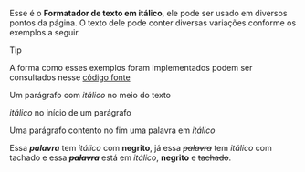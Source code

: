 Esse é o **Formatador de texto em itálico**, ele pode ser usado em diversos pontos da página. O texto dele pode conter diversas variações conforme os exemplos a seguir.

>[!TIP]
>A forma como esses exemplos foram implementados podem ser consultados nesse [código fonte](https://github.com/eportella/markdown-to-html-builder/blob/main/i/README.md?plain=1)

Um parágrafo com *itálico* no meio do texto

*itálico* no início de um parágrafo

Uma parágrafo contento no fim uma palavra em *itálico*

Essa ***palavra*** tem *itálico* com **negrito**, já essa *~~palavra~~* tem *itálico* com tachado e essa ***~~palavra~~*** está em *itálico*, **negrito** e ~~tachado~~.